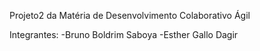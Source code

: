 Projeto2 da Matéria de Desenvolvimento Colaborativo Ágil

Integrantes:
  -Bruno Boldrim Saboya
  -Esther Gallo Dagir
